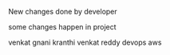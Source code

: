 New changes done by developer

some changes happen in project

venkat
gnani
kranthi
venkat reddy
devops
aws
